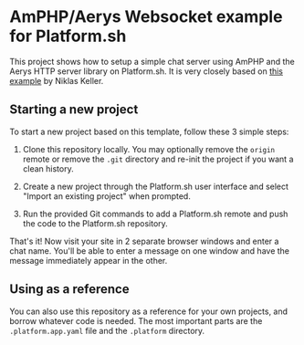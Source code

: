 # AmPHP/Aerys Websocket example for Platform.sh

This project shows how to setup a simple chat server using AmPHP and the Aerys HTTP server library on Platform.sh.  It is very closely based on [this example](https://github.com/kelunik/demo-chat) by Niklas Keller.

## Starting a new project

To start a new project based on this template, follow these 3 simple steps:

1. Clone this repository locally.  You may optionally remove the `origin` remote or remove the `.git` directory and re-init the project if you want a clean history.

2. Create a new project through the Platform.sh user interface and select "Import an existing project" when prompted.

3. Run the provided Git commands to add a Platform.sh remote and push the code to the Platform.sh repository.

That's it!  Now visit your site in 2 separate browser windows and enter a chat name.  You'll be able to enter a message on one window and have the message immediately appear in the other.

## Using as a reference

You can also use this repository as a reference for your own projects, and borrow whatever code is needed. The most important parts are the `.platform.app.yaml` file and the `.platform` directory.
